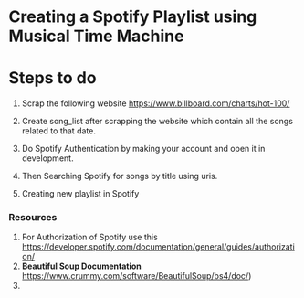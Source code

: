 #  Creating a Spotify Playlist using Musical Time Machine

# Steps to do

1. Scrap the following website https://www.billboard.com/charts/hot-100/  

2. Create song_list after scrapping the website which contain all the songs related to that date.  

3. Do Spotify Authentication by making your account and open it in development.  

4. Then Searching Spotify for songs by title using uris.  

5. Creating new playlist in Spotify
 

### Resources
1. For Authorization of Spotify use this   
 https://developer.spotify.com/documentation/general/guides/authorization/
2. **Beautiful Soup Documentation** https://www.crummy.com/software/BeautifulSoup/bs4/doc/)
3. 